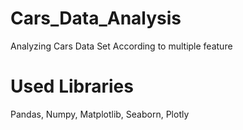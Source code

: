 # Cars_Data_Analysis
Analyzing Cars Data Set According to multiple feature
# Used Libraries
Pandas, Numpy, Matplotlib, Seaborn, Plotly
